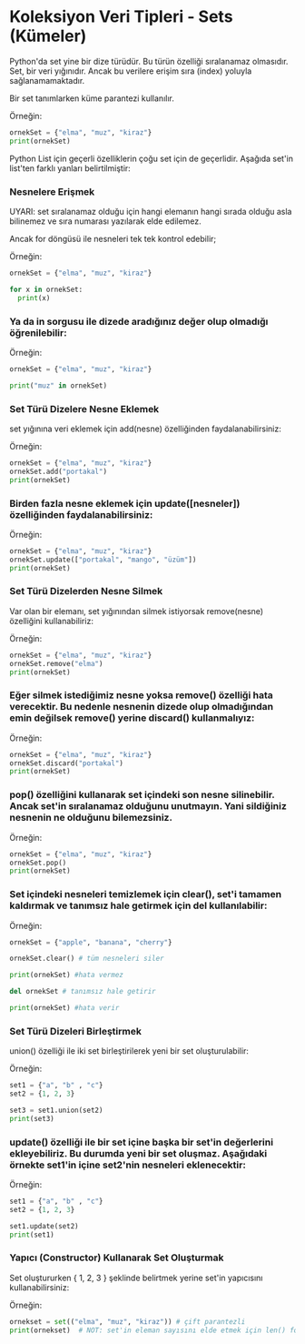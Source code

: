 # Koleksiyon Veri Tipleri - Sets (Kümeler)
Python'da set yine bir dize türüdür. Bu türün özelliği sıralanamaz olmasıdır. Set, bir veri yığınıdır. Ancak bu verilere erişim sıra (index) yoluyla sağlanamamaktadır.

Bir set tanımlarken küme parantezi kullanılır.

Örneğin:
```python
ornekSet = {"elma", "muz", "kiraz"}
print(ornekSet)
```
Python List için geçerli özelliklerin çoğu set için de geçerlidir. Aşağıda set'in list'ten farklı yanları belirtilmiştir:

### Nesnelere Erişmek
UYARI: set sıralanamaz olduğu için hangi elemanın hangi sırada olduğu asla bilinemez ve sıra numarası yazılarak elde edilemez.

Ancak for döngüsü ile nesneleri tek tek kontrol edebilir;

Örneğin:
```python
ornekSet = {"elma", "muz", "kiraz"}

for x in ornekSet:
  print(x)
```
### Ya da in sorgusu ile dizede aradığınız değer olup olmadığı öğrenilebilir:

Örneğin:
```python
ornekSet = {"elma", "muz", "kiraz"}

print("muz" in ornekSet)
```

### Set Türü Dizelere Nesne Eklemek
set yığınına veri eklemek için add(nesne) özelliğinden faydalanabilirsiniz:

Örneğin:
```python
ornekSet = {"elma", "muz", "kiraz"}
ornekSet.add("portakal")
print(ornekSet)
```
### Birden fazla nesne eklemek için update([nesneler]) özelliğinden faydalanabilirsiniz:

Örneğin:
```python
ornekSet = {"elma", "muz", "kiraz"}
ornekSet.update(["portakal", "mango", "üzüm"])
print(ornekSet)
```
### Set Türü Dizelerden Nesne Silmek
Var olan bir elemanı, set yığınından silmek istiyorsak remove(nesne) özelliğini kullanabiliriz:

Örneğin:
```python
ornekSet = {"elma", "muz", "kiraz"}
ornekSet.remove("elma")
print(ornekSet)
```
### Eğer silmek istediğimiz nesne yoksa remove() özelliği hata verecektir. Bu nedenle nesnenin dizede olup olmadığından emin değilsek remove() yerine discard() kullanmalıyız:

Örneğin:
```python
ornekSet = {"elma", "muz", "kiraz"}
ornekSet.discard("portakal")
print(ornekSet)
```
### pop() özelliğini kullanarak set içindeki son nesne silinebilir. Ancak set'in sıralanamaz olduğunu unutmayın. Yani sildiğiniz nesnenin ne olduğunu bilemezsiniz.

Örneğin:
```python
ornekSet = {"elma", "muz", "kiraz"}
ornekSet.pop()
print(ornekSet)
```
### Set içindeki nesneleri temizlemek için clear(), set'i tamamen kaldırmak ve tanımsız hale getirmek için del kullanılabilir:

Örneğin:
```python
ornekSet = {"apple", "banana", "cherry"}

ornekSet.clear() # tüm nesneleri siler

print(ornekSet) #hata vermez

del ornekSet # tanımsız hale getirir

print(ornekSet) #hata verir
```
### Set Türü Dizeleri Birleştirmek
union() özelliği ile iki set birleştirilerek yeni bir set oluşturulabilir:

Örneğin:
```python
set1 = {"a", "b" , "c"}
set2 = {1, 2, 3}

set3 = set1.union(set2)
print(set3)
```
### update() özelliği ile bir set içine başka bir set'in değerlerini ekleyebiliriz. Bu durumda yeni bir set oluşmaz. Aşağıdaki örnekte set1'in içine set2'nin nesneleri eklenecektir:

Örneğin:
```python
set1 = {"a", "b" , "c"}
set2 = {1, 2, 3}

set1.update(set2)
print(set1)
```
### Yapıcı (Constructor) Kullanarak Set Oluşturmak
Set oluştururken { 1, 2, 3 } şeklinde belirtmek yerine set'in yapıcısını kullanabilirsiniz:

Örneğin:
```python
ornekset = set(("elma", "muz", "kiraz")) # çift parantezli
print(ornekset)  # NOT: set'in eleman sayısını elde etmek için len() fonksiyonu kullanılabilir.
```


